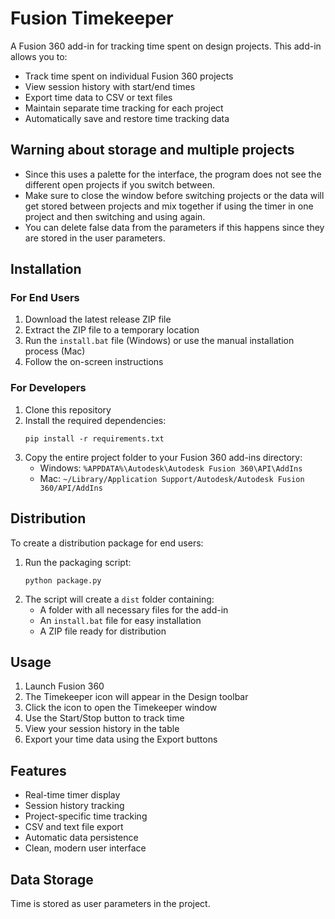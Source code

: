 # Fusion Timekeeper

A Fusion 360 add-in for tracking time spent on design projects. This add-in allows you to:
- Track time spent on individual Fusion 360 projects
- View session history with start/end times
- Export time data to CSV or text files
- Maintain separate time tracking for each project
- Automatically save and restore time tracking data

## Warning about storage and multiple projects
- Since this uses a palette for the interface, the program does not see the different open projects if you switch between.
- Make sure to close the window before switching projects or the data will get stored between projects and mix together if using the timer in one project and then switching and using again.
- You can delete false data from the parameters if this happens since they are stored in the user parameters.

## Installation

### For End Users
1. Download the latest release ZIP file
2. Extract the ZIP file to a temporary location
3. Run the `install.bat` file (Windows) or use the manual installation process (Mac)
4. Follow the on-screen instructions

### For Developers
1. Clone this repository
2. Install the required dependencies:
   ```
   pip install -r requirements.txt
   ```
3. Copy the entire project folder to your Fusion 360 add-ins directory:
   - Windows: `%APPDATA%\Autodesk\Autodesk Fusion 360\API\AddIns`
   - Mac: `~/Library/Application Support/Autodesk/Autodesk Fusion 360/API/AddIns`

## Distribution

To create a distribution package for end users:
1. Run the packaging script:
   ```
   python package.py
   ```
2. The script will create a `dist` folder containing:
   - A folder with all necessary files for the add-in
   - An `install.bat` file for easy installation
   - A ZIP file ready for distribution

## Usage

1. Launch Fusion 360
2. The Timekeeper icon will appear in the Design toolbar
3. Click the icon to open the Timekeeper window
4. Use the Start/Stop button to track time
5. View your session history in the table
6. Export your time data using the Export buttons

## Features

- Real-time timer display
- Session history tracking
- Project-specific time tracking
- CSV and text file export
- Automatic data persistence
- Clean, modern user interface

## Data Storage

Time is stored as user parameters in the project. 

